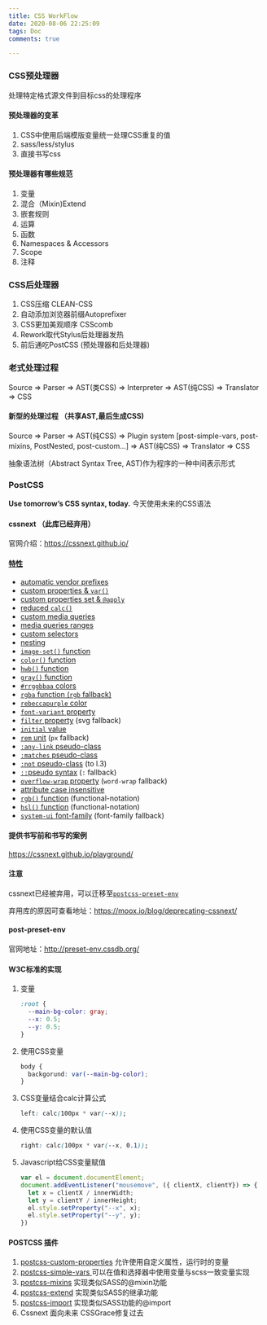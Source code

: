 ```yaml
---
title: CSS WorkFlow
date: 2020-08-06 22:25:09
tags: Doc
comments: true

---
```


### CSS预处理器

处理特定格式源文件到目标css的处理程序

#### 预处理器的变革

1. CSS中使用后端模版变量统一处理CSS重复的值
2. sass/less/stylus 
3. 直接书写css



#### 预处理器有哪些规范

1. 变量
2. 混合（Mixin)Extend
3. 嵌套规则
4. 运算
5. 函数
6. Namespaces & Accessors
7. Scope
8. 注释

### CSS后处理器

1. CSS压缩 CLEAN-CSS
2. 自动添加浏览器前缀Autoprefixer
3. CSS更加美观顺序 CSScomb
4. Rework取代Stylus后处理器发热
5. 前后通吃PostCSS (预处理器和后处理器)



### 老式处理过程

Source => Parser => AST(类CSS) => Interpreter => AST(纯CSS) => Translator => CSS

#### 新型的处理过程 （共享AST,最后生成CSS)

Source => Parser => AST(纯CSS) => Plugin system [post-simple-vars, post-mixins, PostNested, post-custom...]  => AST(纯CSS) => Translator => CSS

抽象语法树（Abstract Syntax Tree, AST)作为程序的一种中间表示形式

### PostCSS

**Use tomorrow’s CSS syntax, today.**  今天使用未来的CSS语法

#### cssnext （此库已经弃用）

官网介绍：https://cssnext.github.io/

#### [特性](https://cssnext.github.io/features/)

- [automatic vendor prefixes](https://cssnext.github.io/features/#automatic-vendor-prefixes)
- [custom properties & `var()`](https://cssnext.github.io/features/#custom-properties-var) 
- [custom properties set & `@apply`](https://cssnext.github.io/features/#custom-properties-set-apply) 
- [reduced `calc()`](https://cssnext.github.io/features/#reduced-calc)
- [custom media queries](https://cssnext.github.io/features/#custom-media-queries)
- [media queries ranges](https://cssnext.github.io/features/#media-queries-ranges)
- [custom selectors](https://cssnext.github.io/features/#custom-selectors)
- [nesting](https://cssnext.github.io/features/#nesting)
- [`image-set()` function](https://cssnext.github.io/features/#image-set-function)
- [`color()` function](https://cssnext.github.io/features/#color-function)
- [`hwb()` function](https://cssnext.github.io/features/#hwb-function)
- [`gray()` function](https://cssnext.github.io/features/#gray-function)
- [`#rrggbbaa` colors](https://cssnext.github.io/features/#rrggbbaa-colors)
- [`rgba` function (`rgb` fallback)](https://cssnext.github.io/features/#rgba-function-rgb-fallback) 
- [`rebeccapurple` color](https://cssnext.github.io/features/#rebeccapurple-color)
- [`font-variant` property](https://cssnext.github.io/features/#font-variant-property)
- [`filter` property](https://cssnext.github.io/features/#filter-property) (svg fallback)
- [`initial` value](https://cssnext.github.io/features/#initial-value)
- [`rem` unit](https://cssnext.github.io/features/#rem-unit-px-fallback) (`px` fallback)
- [`:any-link` pseudo-class](https://cssnext.github.io/features/#any-link-pseudo-class)
- [`:matches` pseudo-class](https://cssnext.github.io/features/#matches-pseudo-class)
- [`:not` pseudo-class](https://cssnext.github.io/features/#not-pseudo-class) (to l.3)
- [`::`pseudo syntax](https://cssnext.github.io/features/#pseudo-syntax-fallback) (`:` fallback)
- [`overflow-wrap` property](https://cssnext.github.io/features/#overflow-wrap-property-word-wrap-fallback) (`word-wrap` fallback)
- [attribute case insensitive](https://cssnext.github.io/features/#attribute-case-insensitive)
- [`rgb()` function](https://cssnext.github.io/features/#rgb-function-functional-notation) (functional-notation)
- [`hsl()` function](https://cssnext.github.io/features/#hsl-function-functional-notation) (functional-notation)
- [`system-ui` font-family](https://cssnext.github.io/features/#system-ui-font-family) (font-family fallback)

#### 提供书写前和书写的案例

https://cssnext.github.io/playground/

#### 注意

cssnext已经被弃用，可以迁移至[`postcss-preset-env`](http://preset-env.cssdb.org/)

弃用库的原因可查看地址：https://moox.io/blog/deprecating-cssnext/



#### post-preset-env

官网地址：http://preset-env.cssdb.org/

####  W3C标准的实现

1. 变量

   ```css
   :root {
     --main-bg-color: gray;
     --x: 0.5;
     --y: 0.5;
   }
   ```

2. 使用CSS变量

   ```css
   body {
     backgorund: var(--main-bg-color);
   }
   ```

3. CSS变量结合calc计算公式

   ```css
   left: calc(100px * var(--x));
   ```

4. 使用CSS变量的默认值

   ```css
   right: calc(100px * var(--x, 0.1));
   ```

5. Javascript给CSS变量赋值

   ```javascript
   var el = document.documentElement;
   document.addEventListener("mousemove", ({ clientX, clientY}) => {
     let x = clientX / innerWidth;
     let y = clientY / innerHeight;
     el.style.setProperty("--x", x);
     el.style.setProperty("--y", y);
   })
   ```



#### POSTCSS 插件

1. [postcss-custom-properties](https://github.com/postcss/postcss-custom-properties) 允许使用自定义属性，运行时的变量
2. [postcss-simple-vars ](https://github.com/postcss/postcss-simple-vars) 可以在值和选择器中使用变量与scss一致变量实现
3. [postcss-mixins](https://github.com/postcss/postcss-mixins) 实现类似SASS的@mixin功能
4. [postcss-extend](https://github.com/travco/postcss-extend) 实现类似SASS的继承功能
5. [postcss-import](https://github.com/postcss/postcss-import) 实现类似SASS功能的@import 
6. Cssnext 面向未来 CSSGrace修复过去




